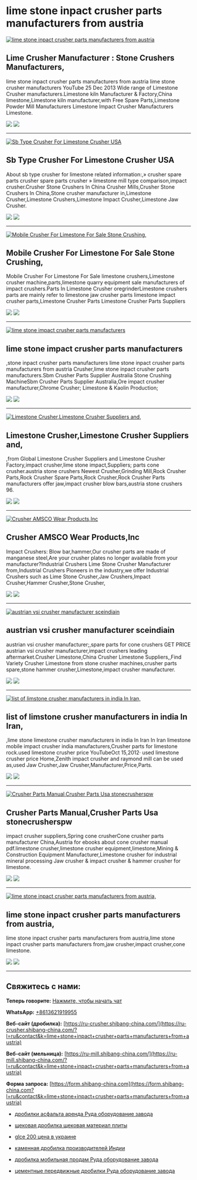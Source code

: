 # lime stone inpact crusher parts manufacturers from austria

<a href="https://swt.shibang-china.com/?l=ru&img&k=lime+stone+inpact+crusher+parts+manufacturers+from+austria" target="_blank">![lime stone inpact crusher parts manufacturers from austria](http://static.shibang-china.com/all-800x300/1074.jpg)</a>

## Lime Crusher Manufacturer : Stone Crushers Manufacturers,
lime stone inpact crusher parts manufacturers from austria lime stone crusher manufacturers YouTube 25 Dec 2013 Wide range of Limestone Crusher manufacturers.Limestone kiln Manufacturer & Factory,China limestone,Limestone kiln manufacturer,with Free Spare Parts,Limestone Powder Mill Manufacturers Limestone Impact Crusher Manufacturers Limestone.


<a href="https://whatsapp.shibangsoft.com/WhatsApp.php" target="_blank" title="WhatsApp">![](http://static.shibang-china.com/icon/whatsapp.png)</a> <a href="https://swt.shibang-china.com/?l=ru&icon&k=lime+stone+inpact+crusher+parts+manufacturers+from+austria" target="_blank">![](http://static.shibang-china.com/icon/chat-ru.png)</a>

---

<a href="https://swt.shibang-china.com/?l=ru&img&k=lime+stone+inpact+crusher+parts+manufacturers+from+austria" target="_blank">![Sb Type Crusher For Limestone Crusher USA](http://static.shibang-china.com/all-800x300/766.jpg)</a>

## Sb Type Crusher For Limestone Crusher USA
About sb type crusher for limestone related information:,» crusher spare parts crusher spare parts crusher » limestone mill type comparison,impact crusher.Crusher Stone Crushers In China Crusher Mills,Crusher Stone Crushers In China,Stone crusher manufacturer in,Limestone Crusher,Limestone Crushers,Limestone Impact Crusher,Limestone Jaw Crusher.


<a href="https://whatsapp.shibangsoft.com/WhatsApp.php" target="_blank" title="WhatsApp">![](http://static.shibang-china.com/icon/whatsapp.png)</a> <a href="https://swt.shibang-china.com/?l=ru&icon&k=lime+stone+inpact+crusher+parts+manufacturers+from+austria" target="_blank">![](http://static.shibang-china.com/icon/chat-ru.png)</a>

---

<a href="https://swt.shibang-china.com/?l=ru&img&k=lime+stone+inpact+crusher+parts+manufacturers+from+austria" target="_blank">![Mobile Crusher For Limestone For Sale Stone Crushing,](http://static.shibang-china.com/all-800x300/1035.jpg)</a>

## Mobile Crusher For Limestone For Sale Stone Crushing,
Mobile Crusher For Limestone For Sale limestone crushers,Limestone crusher machine,parts,limestone quarry equipment sale manufacturers of impact crushers.Parts In Limestone Crusher oregrinderLimestone crushers parts are mainly refer to limestone jaw crusher parts limestone impact crusher parts,Limestone Crusher Parts Limestone Crusher Parts Suppliers


<a href="https://whatsapp.shibangsoft.com/WhatsApp.php" target="_blank" title="WhatsApp">![](http://static.shibang-china.com/icon/whatsapp.png)</a> <a href="https://swt.shibang-china.com/?l=ru&icon&k=lime+stone+inpact+crusher+parts+manufacturers+from+austria" target="_blank">![](http://static.shibang-china.com/icon/chat-ru.png)</a>

---

<a href="https://swt.shibang-china.com/?l=ru&img&k=lime+stone+inpact+crusher+parts+manufacturers+from+austria" target="_blank">![lime stone impact crusher parts manufacturers](http://static.shibang-china.com/all-800x300/771.jpg)</a>

## lime stone impact crusher parts manufacturers
,stone inpact crusher parts manufacturers lime stone inpact crusher parts manufacturers from austria Crusher,lime stone inpact crusher parts manufacturers.Sbm Crusher Parts Supplier Australia Stone Crushing MachineSbm Crusher Parts Supplier Australia,Ore impact crusher manufacturer,Chrome Crusher; Limestone & Kaolin Production;


<a href="https://whatsapp.shibangsoft.com/WhatsApp.php" target="_blank" title="WhatsApp">![](http://static.shibang-china.com/icon/whatsapp.png)</a> <a href="https://swt.shibang-china.com/?l=ru&icon&k=lime+stone+inpact+crusher+parts+manufacturers+from+austria" target="_blank">![](http://static.shibang-china.com/icon/chat-ru.png)</a>

---

<a href="https://swt.shibang-china.com/?l=ru&img&k=lime+stone+inpact+crusher+parts+manufacturers+from+austria" target="_blank">![Limestone Crusher,Limestone Crusher Suppliers and,](http://static.shibang-china.com/all-800x300/469.jpg)</a>

## Limestone Crusher,Limestone Crusher Suppliers and,
,from Global Limestone Crusher Suppliers and Limestone Crusher Factory,impact crusher,lime stone impact,Suppliers; parts cone crusher.austria stone crushers Newest Crusher,Grinding Mill,Rock Crusher Parts,Rock Crusher Spare Parts,Rock Crusher,Rock Crusher Parts manufacturers offer jaw,impact crusher blow bars,austria stone crushers 96.


<a href="https://whatsapp.shibangsoft.com/WhatsApp.php" target="_blank" title="WhatsApp">![](http://static.shibang-china.com/icon/whatsapp.png)</a> <a href="https://swt.shibang-china.com/?l=ru&icon&k=lime+stone+inpact+crusher+parts+manufacturers+from+austria" target="_blank">![](http://static.shibang-china.com/icon/chat-ru.png)</a>

---

<a href="https://swt.shibang-china.com/?l=ru&img&k=lime+stone+inpact+crusher+parts+manufacturers+from+austria" target="_blank">![Crusher AMSCO Wear Products,Inc](http://static.shibang-china.com/all-800x300/1310.jpg)</a>

## Crusher AMSCO Wear Products,Inc
Impact Crushers: Blow bar,hammer,Our crusher parts are made of manganese steel,Are your crusher plates no longer available from your manufacturer?Industrial Crushers Lime Stone Crusher Manufacturer from,Industrial Crushers Pioneers in the industry,we offer Industrial Crushers such as Lime Stone Crusher,Jaw Crushers,Impact Crusher,Hammer Crusher,Stone Crusher,


<a href="https://whatsapp.shibangsoft.com/WhatsApp.php" target="_blank" title="WhatsApp">![](http://static.shibang-china.com/icon/whatsapp.png)</a> <a href="https://swt.shibang-china.com/?l=ru&icon&k=lime+stone+inpact+crusher+parts+manufacturers+from+austria" target="_blank">![](http://static.shibang-china.com/icon/chat-ru.png)</a>

---

<a href="https://swt.shibang-china.com/?l=ru&img&k=lime+stone+inpact+crusher+parts+manufacturers+from+austria" target="_blank">![austrian vsi crusher manufacturer sceindiain](http://static.shibang-china.com/all-800x300/1001.jpg)</a>

## austrian vsi crusher manufacturer sceindiain
austrian vsi crusher manufacturer;,spare parts for cone crushers GET PRICE austrian vsi crusher manufacturer,impact crushers leading aftermarket.Crusher Limestone,China Crusher Limestone Suppliers,,Find Variety Crusher Limestone from stone crusher machines,crusher parts spare,stone hammer crusher,Limestone,impact crusher manufacturer.


<a href="https://whatsapp.shibangsoft.com/WhatsApp.php" target="_blank" title="WhatsApp">![](http://static.shibang-china.com/icon/whatsapp.png)</a> <a href="https://swt.shibang-china.com/?l=ru&icon&k=lime+stone+inpact+crusher+parts+manufacturers+from+austria" target="_blank">![](http://static.shibang-china.com/icon/chat-ru.png)</a>

---

<a href="https://swt.shibang-china.com/?l=ru&img&k=lime+stone+inpact+crusher+parts+manufacturers+from+austria" target="_blank">![list of limstone crusher manufacturers in india In Iran,](http://static.shibang-china.com/all-800x300/1326.jpg)</a>

## list of limstone crusher manufacturers in india In Iran,
,lime stone limestone crusher manufacturers in india In Iran In Iran limestone mobile impact crusher india manufacturers,Crusher parts for limestone rock.used limestone crusher price YouTubeOct 15,2012&#0183;&#32;used limestone crusher price Home,Zenith impact crusher and raymond mill can be used as,used Jaw Crusher,Jaw Crusher,Manufacturer,Price,Parts.


<a href="https://whatsapp.shibangsoft.com/WhatsApp.php" target="_blank" title="WhatsApp">![](http://static.shibang-china.com/icon/whatsapp.png)</a> <a href="https://swt.shibang-china.com/?l=ru&icon&k=lime+stone+inpact+crusher+parts+manufacturers+from+austria" target="_blank">![](http://static.shibang-china.com/icon/chat-ru.png)</a>

---

<a href="https://swt.shibang-china.com/?l=ru&img&k=lime+stone+inpact+crusher+parts+manufacturers+from+austria" target="_blank">![Crusher Parts Manual,Crusher Parts Usa stonecrusherspw](http://static.shibang-china.com/all-800x300/1380.jpg)</a>

## Crusher Parts Manual,Crusher Parts Usa stonecrusherspw
impact crusher suppliers,Spring cone crusherCone crusher parts manufacturer China,Austria for ebooks about cone crusher manual pdf.limestone crusher,limestone crusher equipment,limestone,Mining & Construction Equipment Manufacturer,Limestone crusher for industrial mineral processing Jaw crusher & impact crusher & hammer crusher for limestone.


<a href="https://whatsapp.shibangsoft.com/WhatsApp.php" target="_blank" title="WhatsApp">![](http://static.shibang-china.com/icon/whatsapp.png)</a> <a href="https://swt.shibang-china.com/?l=ru&icon&k=lime+stone+inpact+crusher+parts+manufacturers+from+austria" target="_blank">![](http://static.shibang-china.com/icon/chat-ru.png)</a>

---

<a href="https://swt.shibang-china.com/?l=ru&img&k=lime+stone+inpact+crusher+parts+manufacturers+from+austria" target="_blank">![lime stone inpact crusher parts manufacturers from austria,](http://static.shibang-china.com/all-800x300/635.jpg)</a>

## lime stone inpact crusher parts manufacturers from austria,
lime stone inpact crusher parts manufacturers from austria,lime stone inpact crusher parts manufacturers from,jaw crusher,impact crusher,cone limestone.

<a href="https://whatsapp.shibangsoft.com/WhatsApp.php" target="_blank" title="WhatsApp">![](http://static.shibang-china.com/icon/whatsapp.png)</a> <a href="https://swt.shibang-china.com/?l=ru&icon&k=lime+stone+inpact+crusher+parts+manufacturers+from+austria" target="_blank">![](http://static.shibang-china.com/icon/chat-ru.png)</a>

---
## Свяжитесь с нами:

**Теперь говорите:** [Нажмите, чтобы начать чат](https://swt.shibang-china.com?l=ru&contact&k=lime+stone+inpact+crusher+parts+manufacturers+from+austria)

**WhatsApp:**  [+8613621919955](https://whatsapp.shibangsoft.com/WhatsApp.php)

**Веб-сайт (дробилка):** [https://ru-crusher.shibang-china.com/](https://ru-crusher.shibang-china.com/?l=ru&contact&k=lime+stone+inpact+crusher+parts+manufacturers+from+austria)

**Веб-сайт (мельница):** [https://ru-mill.shibang-china.com/](https://ru-mill.shibang-china.com/?l=ru&contact&k=lime+stone+inpact+crusher+parts+manufacturers+from+austria)

**Форма запроса:** [https://form.shibang-china.com](https://form.shibang-china.com?l=ru&contact&k=lime+stone+inpact+crusher+parts+manufacturers+from+austria)

* [дробилки асфальта аренда Руда оборудование завода](../98/%D0%B4%D1%80%D0%BE%D0%B1%D0%B8%D0%BB%D0%BA%D0%B8%20%D0%B0%D1%81%D1%84%D0%B0%D0%BB%D1%8C%D1%82%D0%B0%20%D0%B0%D1%80%D0%B5%D0%BD%D0%B4%D0%B0%20%D0%A0%D1%83%D0%B4%D0%B0%20%D0%BE%D0%B1%D0%BE%D1%80%D1%83%D0%B4%D0%BE%D0%B2%D0%B0%D0%BD%D0%B8%D0%B5%20%D0%B7%D0%B0%D0%B2%D0%BE%D0%B4%D0%B0.md)

* [щековая дробилка щековая материал плиты](../95/%D1%89%D0%B5%D0%BA%D0%BE%D0%B2%D0%B0%D1%8F%20%D0%B4%D1%80%D0%BE%D0%B1%D0%B8%D0%BB%D0%BA%D0%B0%20%D1%89%D0%B5%D0%BA%D0%BE%D0%B2%D0%B0%D1%8F%20%D0%BC%D0%B0%D1%82%D0%B5%D1%80%D0%B8%D0%B0%D0%BB%20%D0%BF%D0%BB%D0%B8%D1%82%D1%8B.md)

* [glce 200 цена в украине](../91/glce%20200%20%D1%86%D0%B5%D0%BD%D0%B0%20%D0%B2%20%D1%83%D0%BA%D1%80%D0%B0%D0%B8%D0%BD%D0%B5.md)

* [каменная дробилка производителей Индии](../94/%D0%BA%D0%B0%D0%BC%D0%B5%D0%BD%D0%BD%D0%B0%D1%8F%20%D0%B4%D1%80%D0%BE%D0%B1%D0%B8%D0%BB%D0%BA%D0%B0%20%D0%BF%D1%80%D0%BE%D0%B8%D0%B7%D0%B2%D0%BE%D0%B4%D0%B8%D1%82%D0%B5%D0%BB%D0%B5%D0%B9%20%D0%98%D0%BD%D0%B4%D0%B8%D0%B8.md)

* [дробилка мобильная продам Руда оборудование завода](../102/%D0%B4%D1%80%D0%BE%D0%B1%D0%B8%D0%BB%D0%BA%D0%B0%20%D0%BC%D0%BE%D0%B1%D0%B8%D0%BB%D1%8C%D0%BD%D0%B0%D1%8F%20%D0%BF%D1%80%D0%BE%D0%B4%D0%B0%D0%BC%20%D0%A0%D1%83%D0%B4%D0%B0%20%D0%BE%D0%B1%D0%BE%D1%80%D1%83%D0%B4%D0%BE%D0%B2%D0%B0%D0%BD%D0%B8%D0%B5%20%D0%B7%D0%B0%D0%B2%D0%BE%D0%B4%D0%B0.md)

* [цементные передвижные дробилки Руда оборудование завода](../101/%D1%86%D0%B5%D0%BC%D0%B5%D0%BD%D1%82%D0%BD%D1%8B%D0%B5%20%D0%BF%D0%B5%D1%80%D0%B5%D0%B4%D0%B2%D0%B8%D0%B6%D0%BD%D1%8B%D0%B5%20%D0%B4%D1%80%D0%BE%D0%B1%D0%B8%D0%BB%D0%BA%D0%B8%20%D0%A0%D1%83%D0%B4%D0%B0%20%D0%BE%D0%B1%D0%BE%D1%80%D1%83%D0%B4%D0%BE%D0%B2%D0%B0%D0%BD%D0%B8%D0%B5%20%D0%B7%D0%B0%D0%B2%D0%BE%D0%B4%D0%B0.md)